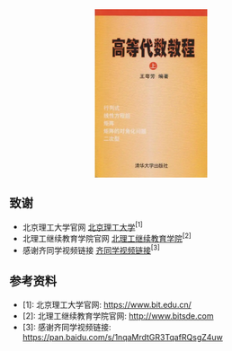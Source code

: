 <div  align="center">
 <img src="assets/image/icon/高等代数教程.webp" width = "200" height = "300" alt="高等代数教程图标" align=center />
</div>

## 致谢 <!-- {docsify-ignore} -->

* 北京理工大学官网 [北京理工大学](https://www.bit.edu.cn/ "北京理工大学")<sup>[1]</sup>
* 北理工继续教育学院官网 [北理工继续教育学院](http://www.bitsde.com "北理工继续教育学院")<sup>[2]</sup>
* 感谢齐同学视频链接 [齐同学视频链接](https://pan.baidu.com/s/1nqaMrdtGR3TqafRQsgZ4uw "齐同学视频链接")<sup>[3]</sup>


## 参考资料 <!-- {docsify-ignore} --> 

* [1]: 北京理工大学官网: https://www.bit.edu.cn/
* [2]: 北理工继续教育学院官网: http://www.bitsde.com
* [3]: 感谢齐同学视频链接: https://pan.baidu.com/s/1nqaMrdtGR3TqafRQsgZ4uw






